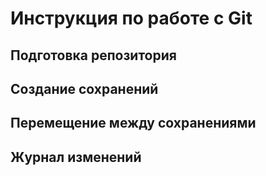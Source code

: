 # Инструкция по работе с Git


## Подготовка репозитория

## Создание сохранений

## Перемещение между сохранениями

## Журнал изменений